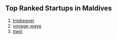## Top Ranked Startups in Maldives

1. [tripbeaver](http://www.startupranking.com/tripbeaver)
2. [voyage-wave](http://www.startupranking.com/voyage-wave)
3. [tiwiii](http://www.startupranking.com/tiwiii)

